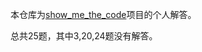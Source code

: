 本仓库为[show_me_the_code](https://github.com/Yixiaohan/show-me-the-code.git)项目的个人解答。

总共25题，其中3,20,24题没有解答。
